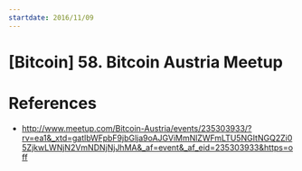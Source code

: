 ```yaml
---
startdate: 2016/11/09
---
```

# [Bitcoin] 58. Bitcoin Austria Meetup

# References
* http://www.meetup.com/Bitcoin-Austria/events/235303933/?rv=ea1&_xtd=gatlbWFpbF9jbGlja9oAJGViMmNlZWFmLTU5NGItNGQ2Zi05ZjkwLWNjN2VmNDNjNjJhMA&_af=event&_af_eid=235303933&https=off
